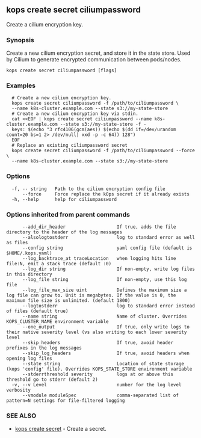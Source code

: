 
<!--- This file is automatically generated by make gen-cli-docs; changes should be made in the go CLI command code (under cmd/kops) -->

## kops create secret ciliumpassword

Create a cilium encryption key.

### Synopsis

Create a new cilium encryption secret, and store it in the state store. Used by Cilium to generate encrypted communication between pods/nodes.

```
kops create secret ciliumpassword [flags]
```

### Examples

```
  # Create a new cilium encryption key.
  kops create secret ciliumpassword -f /path/to/ciliumpassword \
  --name k8s-cluster.example.com --state s3://my-state-store
  # Create a new cilium encryption key via stdin.
  cat <<EOF | kops create secret ciliumpassword --name k8s-cluster.example.com --state s3://my-state-store -f -
  keys: $(echo "3 rfc4106(gcm(aes)) $(echo $(dd if=/dev/urandom count=20 bs=1 2> /dev/null| xxd -p -c 64)) 128")
  EOF
  # Replace an existing ciliumpassword secret
  kops create secret ciliumpassword -f /path/to/ciliumpassword --force \
  --name k8s-cluster.example.com --state s3://my-state-store
```

### Options

```
  -f, -- string   Path to the cilium encryption config file
      --force     Force replace the kOps secret if it already exists
  -h, --help      help for ciliumpassword
```

### Options inherited from parent commands

```
      --add_dir_header                   If true, adds the file directory to the header of the log messages
      --alsologtostderr                  log to standard error as well as files
      --config string                    yaml config file (default is $HOME/.kops.yaml)
      --log_backtrace_at traceLocation   when logging hits line file:N, emit a stack trace (default :0)
      --log_dir string                   If non-empty, write log files in this directory
      --log_file string                  If non-empty, use this log file
      --log_file_max_size uint           Defines the maximum size a log file can grow to. Unit is megabytes. If the value is 0, the maximum file size is unlimited. (default 1800)
      --logtostderr                      log to standard error instead of files (default true)
      --name string                      Name of cluster. Overrides KOPS_CLUSTER_NAME environment variable
      --one_output                       If true, only write logs to their native severity level (vs also writing to each lower severity level
      --skip_headers                     If true, avoid header prefixes in the log messages
      --skip_log_headers                 If true, avoid headers when opening log files
      --state string                     Location of state storage (kops 'config' file). Overrides KOPS_STATE_STORE environment variable
      --stderrthreshold severity         logs at or above this threshold go to stderr (default 2)
  -v, --v Level                          number for the log level verbosity
      --vmodule moduleSpec               comma-separated list of pattern=N settings for file-filtered logging
```

### SEE ALSO

* [kops create secret](kops_create_secret.md)	 - Create a secret.

